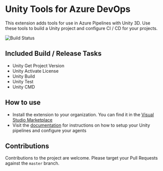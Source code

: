 # Unity Tools for Azure DevOps

This extension adds tools for use in Azure Pipelines with Unity 3D. Use these tools to build a Unity project and configure
CI / CD for your projects.

![Build Status](https://dev.azure.com/dinomite/Unity%20Tools%20for%20Azure%20DevOps/_apis/build/status/Dinomite-Studios.unity-azure-pipelines-tasks?branchName=master)

## Included Build / Release Tasks

- Unity Get Project Version
- Unity Activate License
- Unity Build
- Unity Test
- Unity CMD

## How to use

- Install the extension to your organization. You can find it in the [Visual Studio Marketplace](https://marketplace.visualstudio.com/items?itemName=DinomiteStudios.64e90d50-a9c0-11e8-a356-d3eab7857116)
- Visit the [documentation](https://dinomite-studios.github.io/unity-azure-pipelines-tasks/) for instructions on how to setup your Unity pipelines and configure your agents

## Contributions

Contributions to the project are welcome. Please target your Pull Requests against the `master` branch.
